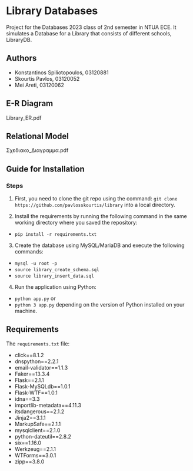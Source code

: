 # Library Databases

Project for the Databases 2023 class of 2nd semester in NTUA ECE. It simulates a Database for a Library that consists of different schools, LibraryDB.

## Authors
- Konstantinos Spiliotopoulos, 03120881
- Skourtis Pavlos, 03120052
- Mei Areti, 03120062

## E-R Diagram
Library_ER.pdf



## Relational Model
Σχεδιακο_Διαγραμμα.pdf


## Guide for Installation

### Steps
1. First, you need to clone the git repo using the command: 
`git clone https://github.com/pavlosskourtis/library`
into a local directory.

2. Install the requirements by running the following command in the same working directory where you saved the repository:
- `pip install -r requirements.txt`

3. Create the database using MySQL/MariaDB and execute the following commands:
- `mysql -u root -p`
- `source library_create_schema.sql`
- `source library_insert_data.sql`

4. Run the application using Python:
- `python app.py`
or
- `python 3 app.py`
depending on the version of Python installed on your machine.

## Requirements

The `requirements.txt` file:

- click==8.1.2
- dnspython==2.2.1
- email-validator==1.1.3
- Faker==13.3.4
- Flask==2.1.1
- Flask-MySQLdb==1.0.1
- Flask-WTF==1.0.1
- idna==3.3
- importlib-metadata==4.11.3
- itsdangerous==2.1.2
- Jinja2==3.1.1
- MarkupSafe==2.1.1
- mysqlclient==2.1.0
- python-dateutil==2.8.2
- six==1.16.0
- Werkzeug==2.1.1
- WTForms==3.0.1
- zipp==3.8.0

